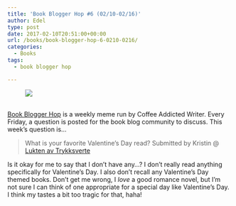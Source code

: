 ```yaml
---
title: 'Book Blogger Hop #6 (02/10-02/16)'
author: Edel
type: post
date: 2017-02-10T20:51:00+00:00
url: /books/book-blogger-hop-6-0210-0216/
categories:
  - Books
tags:
  - book blogger hop

---
```

<figure><a rel="_nofollow" href="http://www.coffeeaddictedwriter.com/p/blog-page.html"><img src="https://i1.wp.com/3.bp.blogspot.com/-2bKizvp-A9w/WEjGAM4OjJI/AAAAAAAAV50/nU3xHQNtvSQQ8dRsB8OueG061E99KPrYACLcB/s1600/Book%2BBlogger%2BHop%2B%2528Final%2529.png?w=663&#038;ssl=1" data-recalc-dims="1" /></a></figure> 

<a rel="_nofollow" href="http://www.coffeeaddictedwriter.com/p/blog-page.html"></a>

<a rel="_nofollow" href="http://www.coffeeaddictedwriter.com/p/blog-page.html"><br /> </a><a rel="_nofollow" href="http://www.coffeeaddictedwriter.com/p/blog-page.html">Book Blogger Hop</a> is a weekly meme run by Coffee Addicted Writer. Every Friday, a question is posted for the book blog community to discuss. This week&#8217;s question is&#8230;

> What is your favorite Valentine&#8217;s Day read? Submitted by Kristin @ [Lukten av Trykksverte][1]

Is it okay for me to say that I don&#8217;t have any&#8230;? I don&#8217;t really read anything specifically for Valentine&#8217;s Day. I also don&#8217;t recall any Valentine&#8217;s Day themed books. Don&#8217;t get me wrong, I _love_ a good romance novel, but I&#8217;m not sure I can think of one appropriate for a special day like Valentine&#8217;s Day. I think my tastes a bit too tragic for that, haha!

 [1]: http://luktenavtrykksverte.blogspot.no/